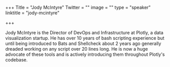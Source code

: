 +++
Title = "Jody McIntyre"
Twitter = ""
image = ""
type = "speaker"
linktitle = "jody-mcintyre"

+++

Jody McIntyre is the Director of DevOps and Infrastructure at Plotly, a data visualization startup. He has over 10 years of bash scripting experience but until being introduced to Bats and Shellcheck about 2 years ago generally dreaded working on any script over 20 lines long. He is now a huge advocate of these tools and is actively introducing them throughout Plotly's codebase.
